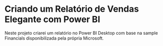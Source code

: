 # Criando um Relatório de Vendas Elegante com Power BI
Neste projeto criarei um relatório no Power BI Desktop com base na sample Financials disponibilizada pela própria Microsoft.

